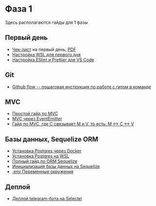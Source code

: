 # Фаза 1

Здесь располагаются гайды для 1 фазы

## Первый день

- [Чек-лист](./first-day.md) на первый день, [PDF](./first-day/first-day.pdf)
- [Настройка WSL для первого дня](./install/wsl-install.md)
- [Настройка ESlint и Prettier для VS Code](./install/eslint-prettier-settings.md)

## Git

- [Github flow -- пошаговая инструкция по работе с гитом в команде](./github-flow.md)

## MVC

- [Простой гайд по MVC](./mvc/mvc-simple.md)
- [MVC через EventEmitter](./mvc/event-emitter/MVC-guide.md)
- [Гайд по MVC, где C связывает M и V, то есть: M <-> C <-> V](./mvc/fat-controller/MVC-guide.md)

## Базы данных, Sequelize ORM

- [Установка Postgres через Docker](./install/docker-postgres-install.md)
- [Установка Postgres на WSL](./install/postgres-wsl-install.md)
- [Полный гайд по ORM Sequelize](./sequelize/full-sequelize-guide.md)
- [Инициализация базы данных на Sequelize](./sequelize/sequelize-initialization.md)
- [.env Переменные окружения](./sequelize/env.md)

## Деплой

- [Деплой telegram-бота на Selectel](./tg-bot-selectel-portainer.md)
